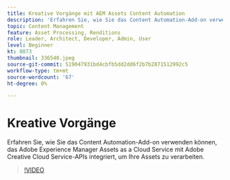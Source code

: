 ```yaml
---
title: Kreative Vorgänge mit AEM Assets Content Automation
description: 'Erfahren Sie, wie Sie das Content Automation-Add-on verwenden können, das Adobe Experience Manager Assets as a Cloud Service mit Adobe Creative Cloud Service-APIs integriert, um Ihre Assets zu verarbeiten. '
topic: Content Management
feature: Asset Processing, Renditions
role: Leader, Architect, Developer, Admin, User
level: Beginner
kt: 8073
thumbnail: 336540.jpeg
source-git-commit: 519047931bd4cbfb5dd2dd6f2b7b2871512992c5
workflow-type: tm+mt
source-wordcount: '67'
ht-degree: 0%

---
```



# Kreative Vorgänge

Erfahren Sie, wie Sie das Content Automation-Add-on verwenden können, das Adobe Experience Manager Assets as a Cloud Service mit Adobe Creative Cloud Service-APIs integriert, um Ihre Assets zu verarbeiten.

>[!VIDEO](https://video.tv.adobe.com/v/336540?quality=12&learn=on)
